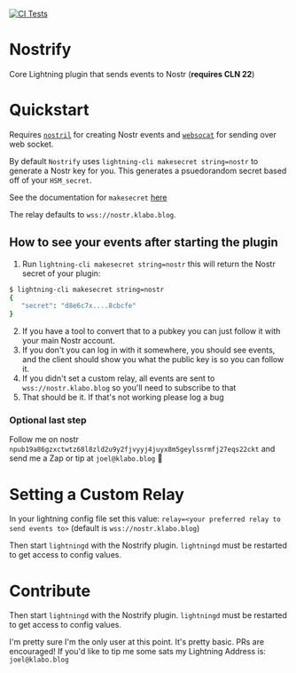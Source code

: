 [![CI Tests](https://github.com/joelklabo/nostrify/actions/workflows/ci.yml/badge.svg)](https://github.com/joelklabo/nostrify/actions/workflows/ci.yml)

# Nostrify
Core Lightning plugin that sends events to Nostr (**requires CLN 22**)

# Quickstart

Requires [`nostril`](https://github.com/jb55/nostril/tree/master) for creating Nostr events and [`websocat`](https://github.com/vi/websocat) for sending over web socket.

By default `Nostrify` uses `lightning-cli makesecret string=nostr` to generate a Nostr key for you. This generates a psuedorandom secret based off of your `HSM_secret`.

See the documentation for `makesecret` [here](https://lightning.readthedocs.io/lightning-makesecret.7.html?highlight=makesecret)

The relay defaults to `wss://nostr.klabo.blog`.

## How to see your events after starting the plugin

1. Run `lightning-cli makesecret string=nostr` this will return the Nostr secret of your plugin:
```bash
$ lightning-cli makesecret string=nostr
{
   "secret": "d8e6c7x....8cbcfe"
}
```

2. If you have a tool to convert that to a pubkey you can just follow it with your main Nostr account.
3. If you don't you can log in with it somewhere, you should see events, and the client should show you what the public key is so you can follow it.
4. If you didn't set a custom relay, all events are sent to `wss://nostr.klabo.blog` so you'll need to subscribe to that
5. That should be it. If that's not working please log a bug

### Optional last step

Follow me on nostr `npub19a86gzxctwtz68l8zld2u9y2fjvyyj4juyx8m5geylssrmfj27eqs22ckt` and send me a Zap or tip at `joel@klabo.blog` 🤙

# Setting a Custom Relay

In your lightning config file set this value:
`relay=<your preferred relay to send events to>` (default is `wss://nostr.klabo.blog`)

Then start `lightningd` with the Nostrify plugin. `lightningd` must be restarted to get access to config values.

# Contribute

Then start `lightningd` with the Nostrify plugin. `lightningd` must be restarted to get access to config values.

I'm pretty sure I'm the only user at this point. It's pretty basic. PRs are encouraged! If you'd like to tip me some sats my Lightning Address is: `joel@klabo.blog`
